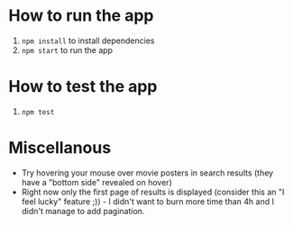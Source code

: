 # How to run the app

1. `npm install` to install dependencies
2. `npm start` to run the app

# How to test the app

1. `npm test`

# Miscellanous

- Try hovering your mouse over movie posters in search results (they have a "bottom side" revealed on hover)
- Right now only the first page of results is displayed (consider this an "I feel lucky" feature ;)) - I didn't want to burn more time than 4h and I didn't manage to add pagination.